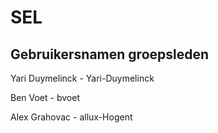 # SEL

## Gebruikersnamen groepsleden
Yari Duymelinck - Yari-Duymelinck

Ben Voet - bvoet

Alex Grahovac - allux-Hogent

